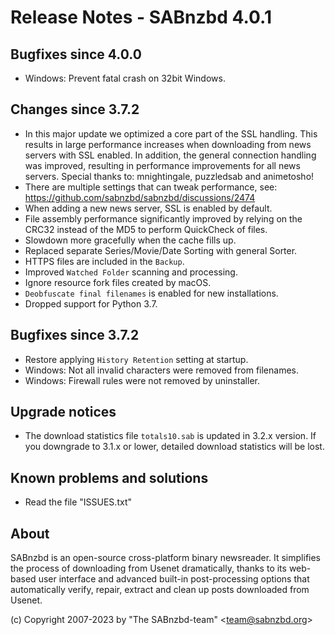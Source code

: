 Release Notes - SABnzbd 4.0.1
=========================================================

## Bugfixes since 4.0.0
- Windows: Prevent fatal crash on 32bit Windows.

## Changes since 3.7.2
- In this major update we optimized a core part of the SSL handling.
  This results in large performance increases when downloading from news
  servers with SSL enabled. In addition, the general connection handling
  was improved, resulting in performance improvements for all news servers.
  Special thanks to: mnightingale, puzzledsab and animetosho!
- There are multiple settings that can tweak performance, see:
  https://github.com/sabnzbd/sabnzbd/discussions/2474
- When adding a new news server, SSL is enabled by default.
- File assembly performance significantly improved by relying on the
  CRC32 instead of the MD5 to perform QuickCheck of files.
- Slowdown more gracefully when the cache fills up.
- Replaced separate Series/Movie/Date Sorting with general Sorter.
- HTTPS files are included in the `Backup`.
- Improved `Watched Folder` scanning and processing.
- Ignore resource fork files created by macOS.
- `Deobfuscate final filenames` is enabled for new installations.
- Dropped support for Python 3.7.

## Bugfixes since 3.7.2
- Restore applying `History Retention` setting at startup.
- Windows: Not all invalid characters were removed from filenames.
- Windows: Firewall rules were not removed by uninstaller.

## Upgrade notices
- The download statistics file `totals10.sab` is updated in 3.2.x
  version. If you downgrade to 3.1.x or lower, detailed download
  statistics will be lost.

## Known problems and solutions
- Read the file "ISSUES.txt"

## About
  SABnzbd is an open-source cross-platform binary newsreader.
  It simplifies the process of downloading from Usenet dramatically, thanks
  to its web-based user interface and advanced built-in post-processing options
  that automatically verify, repair, extract and clean up posts downloaded
  from Usenet.

  (c) Copyright 2007-2023 by "The SABnzbd-team" \<team@sabnzbd.org\>
